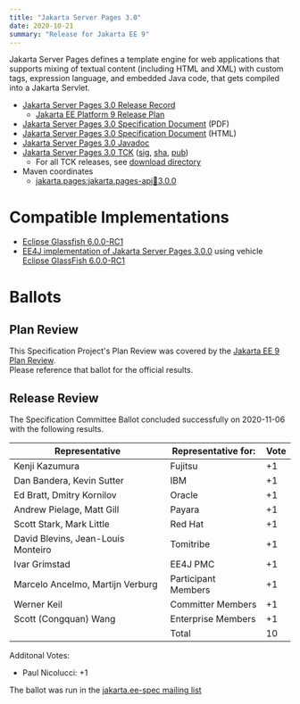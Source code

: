 ```yaml
---
title: "Jakarta Server Pages 3.0"
date: 2020-10-21
summary: "Release for Jakarta EE 9"
---
```

Jakarta Server Pages defines a template engine for web applications that supports mixing of textual content
(including HTML and XML) with custom tags, expression language, and embedded Java code, that gets compiled
into a Jakarta Servlet.

* [Jakarta Server Pages 3.0 Release Record](https://projects.eclipse.org/projects/ee4j.jsp/releases/3.0.0)
  * [Jakarta EE Platform 9 Release Plan](https://jakartaee.github.io/platform/jakartaee9/JakartaEE9ReleasePlan)
* [Jakarta Server Pages 3.0 Specification Document](./jakarta-server-pages-spec-3.0.pdf) (PDF)
* [Jakarta Server Pages 3.0 Specification Document](./jakarta-server-pages-spec-3.0.html) (HTML)
* [Jakarta Server Pages 3.0 Javadoc](./apidocs)
* [Jakarta Server Pages 3.0 TCK](https://download.eclipse.org/jakartaee/pages/3.0/jakarta-pages-tck-3.0.0.zip)  ([sig](https://download.eclipse.org/jakartaee/pages/3.0/jakarta-pages-tck-3.0.0.zip.sig),  [sha](https://download.eclipse.org/jakartaee/pages/3.0/jakarta-pages-tck-3.0.0.zip.sha256),  [pub](https://jakarta.ee/specifications/jakartaee-spec-committee.pub))
  * For all TCK releases, see [download directory](https://download.eclipse.org/jakartaee/pages/3.0/)
* Maven coordinates
  * [jakarta.pages:jakarta.pages-api:jar:3.0.0](https://central.sonatype.com/artifact/jakarta.servlet.jsp/jakarta.servlet.jsp-api/3.0.0/jar)


# Compatible Implementations

* [Eclipse Glassfish 6.0.0-RC1](https://download.eclipse.org/ee4j/glassfish/glassfish-6.0.0-RC1.zip)
* [EE4J implementation of Jakarta Server Pages 3.0.0](https://github.com/eclipse-ee4j/jsp-api/releases/download/3.0.0-RELEASE-impl/jakarta.servlet.jsp-3.0.0.jar) using vehicle [Eclipse GlassFish 6.0.0-RC1](https://download.eclipse.org/ee4j/glassfish/glassfish-6.0.0-RC1.zip)


# Ballots

## Plan Review

[//]: # (For Jakarta EE 9, the Platform Plan Review covered 95% of the Specification Projects.  For those Projects, just use the following statement in this Plan Review section:)

This Specification Project's Plan Review was covered by the [Jakarta EE 9 Plan Review](https://jakarta.ee/specifications/platform/9/).  
Please reference that ballot for the official results.

[//]: # (If your Project was required to do a standalone Plan Review...  You'll need to perform an official Plan Review ballot and record the results here.)

## Release Review

The Specification Committee Ballot concluded successfully on 2020-11-06 with the following results.

| Representative                                 | Representative for: | Vote |
|------------------------------------------------|---------------------|------|
| Kenji Kazumura                                 | Fujitsu             | +1   |
| Dan Bandera, Kevin Sutter                      | IBM                 | +1   |
| Ed Bratt, Dmitry Kornilov                      | Oracle              | +1   |
| Andrew Pielage, Matt Gill                      | Payara              | +1   |
| Scott Stark, Mark Little                       | Red Hat             | +1   |
| David Blevins, Jean-Louis Monteiro             | Tomitribe           | +1   |
| Ivar Grimstad                                  | EE4J PMC            | +1   |
| Marcelo Ancelmo, Martijn Verburg               | Participant Members | +1   |
| Werner Keil                                    | Committer Members   | +1   |
| Scott (Congquan) Wang                          | Enterprise Members  | +1   |
|                                                | Total               | 10   |

Additonal Votes:
- Paul Nicolucci: +1

The ballot was run in the [jakarta.ee-spec mailing list](https://www.eclipse.org/lists/jakarta.ee-spec/msg01163.html)
